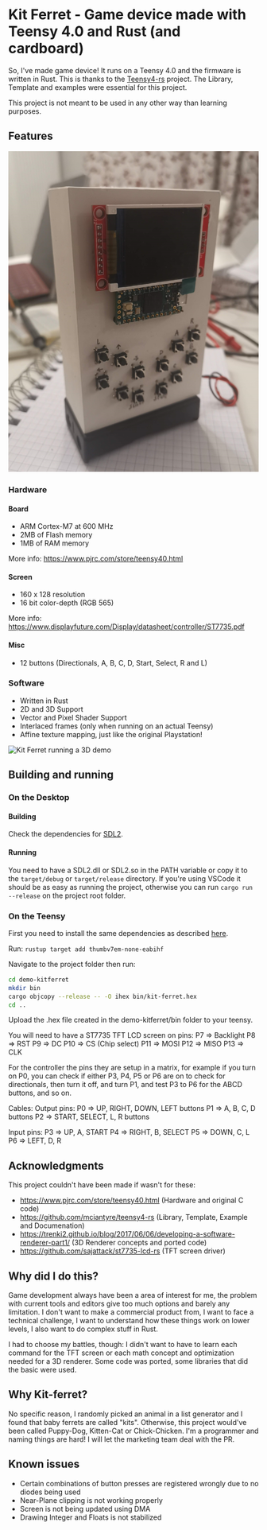 # Kit Ferret - Game device made with Teensy 4.0 and Rust (and cardboard)

So, I've made game device!
It runs on a Teensy 4.0 and the firmware is written in Rust.
This is thanks to the [Teensy4-rs](https://github.com/mciantyre/teensy4-rs) project. The Library, Template and examples were essential for this project.

This project is not meant to be used in any other way than learning purposes.

## Features

![A device made with a cardboard case, with micro-controller board and screen board installed outside of the case, screen turned off](assets/p1.jpg "Kit Ferret - A device made with a cardboard case, with micro-controller board and screen board installed outside of the case, screen turned off")

### Hardware

#### Board

- ARM Cortex-M7 at 600 MHz
- 2MB of Flash memory
- 1MB of RAM memory

More info: <https://www.pjrc.com/store/teensy40.html>

#### Screen

- 160 x 128 resolution
- 16 bit color-depth (RGB 565)

More info: <https://www.displayfuture.com/Display/datasheet/controller/ST7735.pdf>

#### Misc

- 12 buttons (Directionals, A, B, C, D, Start, Select, R and L)

### Software

- Written in Rust
- 2D and 3D Support
- Vector and Pixel Shader Support
- Interlaced frames (only when running on an actual Teensy)
- Affine texture mapping, just like the original Playstation!

![Kit Ferret running a 3D demo](assets/p2.gif "Kit Ferret running a 3D demo")

## Building and running

### On the Desktop

#### Building

Check the dependencies for [SDL2](https://github.com/Rust-SDL2/rust-sdl2).

#### Running

You need to have a SDL2.dll or SDL2.so in the PATH variable or copy it to the ```target/debug``` or ```target/release``` directory.
If you're using VSCode it should be as easy as running the project, otherwise you can run ```cargo run --release``` on the project root folder.

### On the Teensy

First you need to install the same dependencies as described [here](https://github.com/mciantyre/teensy4-rs).

Run:
``` rustup target add thumbv7em-none-eabihf ```

Navigate to the project folder then run:

``` BASH
cd demo-kitferret
mkdir bin
cargo objcopy --release -- -O ihex bin/kit-ferret.hex
cd ..
```

Upload the .hex file created in the demo-kitferret/bin folder to your teensy.

You will need to have a ST7735 TFT LCD screen on pins:
P7 => Backlight
P8 => RST
P9 => DC
P10 => CS (Chip select)
P11 => MOSI
P12 => MISO
P13 => CLK

For the controller the pins they are setup in a matrix, for example if you turn on P0, you can check if either P3, P4, P5 or P6 are on to check for directionals, then turn it off, and turn P1, and test P3 to P6 for the ABCD buttons, and so on.

Cables:
Output pins:
P0 => UP, RIGHT, DOWN, LEFT buttons
P1 => A, B, C, D buttons
P2 => START, SELECT, L, R buttons

Input pins:
P3 => UP, A, START
P4 => RIGHT, B, SELECT
P5 => DOWN, C, L
P6 => LEFT, D, R

## Acknowledgments

This project couldn't have been made if wasn't for these:

- <https://www.pjrc.com/store/teensy40.html> (Hardware and original C code)
- <https://github.com/mciantyre/teensy4-rs> (Library, Template, Example and Documenation)
- <https://trenki2.github.io/blog/2017/06/06/developing-a-software-renderer-part1/> (3D Renderer concepts and ported code)
- <https://github.com/sajattack/st7735-lcd-rs> (TFT screen driver)

## Why did I do this?

Game development always have been a area of interest for me, the problem with current tools and editors give too much options and barely any limitation. I don't want to make a commercial product from, I want to face a technical challenge, I want to understand how these things work on lower levels, I also want to do complex stuff in Rust.

I had to choose my battles, though: I didn't want to have to learn each command for the TFT screen or each math concept and optimization needed for a 3D renderer. Some code was ported, some libraries that did the basic were used.

## Why Kit-ferret?

No specific reason, I randomly picked an animal in a list generator and I found that baby ferrets are called "kits". Otherwise, this project would've been called Puppy-Dog, Kitten-Cat or Chick-Chicken. I'm a programmer and naming things are hard! I will let the marketing team deal with the PR.

## Known issues

- Certain combinations of button presses are registered wrongly due to no diodes being used
- Near-Plane clipping is not working properly
- Screen is not being updated using DMA
- Drawing Integer and Floats is not stabilized

